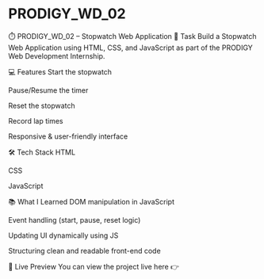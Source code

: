 # PRODIGY_WD_02

⏱️ PRODIGY_WD_02 – Stopwatch Web Application
📌 Task
Build a Stopwatch Web Application using HTML, CSS, and JavaScript as part of the PRODIGY Web Development Internship.

💻 Features
Start the stopwatch

Pause/Resume the timer

Reset the stopwatch

Record lap times

Responsive & user-friendly interface

🛠️ Tech Stack
HTML

CSS

JavaScript

📚 What I Learned
DOM manipulation in JavaScript

Event handling (start, pause, reset logic)

Updating UI dynamically using JS

Structuring clean and readable front-end code

🔗 Live Preview
You can view the project live here 👉 
